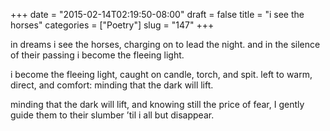 +++
date = "2015-02-14T02:19:50-08:00"
draft = false
title = "i see the horses"
categories = ["Poetry"]
slug = "147"
+++

in dreams i see the horses,
charging on to lead the night.
and in the silence of their passing
i become the fleeing light.

i become the fleeing light,
caught on candle, torch, and spit.
left to warm, direct, and comfort:
minding that the dark will lift.

minding that the dark will lift,
and knowing still the price of fear,
I gently guide them to their slumber
’til i all but disappear.
